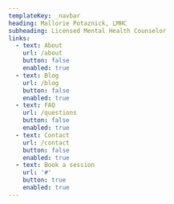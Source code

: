 ```yaml
---
templateKey: _navbar
heading: Mallorie Potaznick, LMHC
subheading: Licensed Mental Health Counselor
links:
  - text: About
    url: /about
    button: false
    enabled: true
  - text: Blog
    url: /blog
    button: false
    enabled: true
  - text: FAQ
    url: /questions
    button: false
    enabled: true
  - text: Contact
    url: /contact
    button: false
    enabled: true
  - text: Book a session
    url: '#'
    button: true
    enabled: true
---
```



